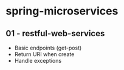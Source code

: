 # spring-microservices
## 01 - restful-web-services
- Basic endpoints (get-post)
- Return URI when create
- Handle exceptions
